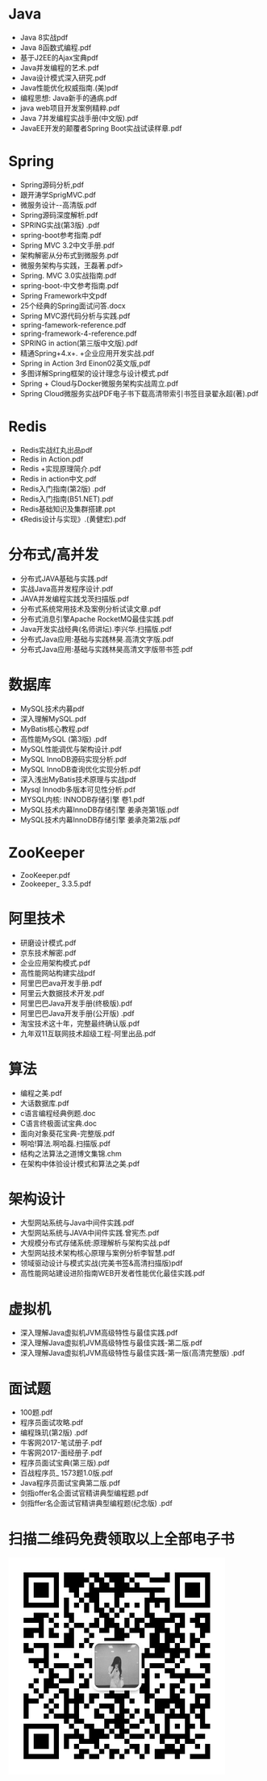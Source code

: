 # Java
* Java 8实战pdf
* Java 8函数式编程.pdf
* 基于J2EE的Ajax宝典pdf
* Java并发编程的艺术.pdf
* Java设计模式深入研究.pdf
* Java性能优化权威指南.(美)pdf
* 编程思想: Java新手的通病.pdf
* java web项目开发案例精粹.pdf
* Java 7并发编程实战手册(中文版).pdf
* JavaEE开发的颠覆者Spring Boot实战试读样章.pdf
# Spring
* Spring源码分析,pdf
* 跟开涛学SprigMVC.pdf
* 微服务设计--高清版.pdf
* Spring源码深度解析.pdf
* SPRING实战(第3版) .pdf
* spring-boot参考指南.pdf
* Spring MVC 3.2中文手册.pdf
* 架构解密从分布式到微服务.pdf
* 微服务架构与实践，王磊著.pdf>
* Spring. MVC 3.0实战指南.pdf
* spring-boot-中文参考指南.pdf
* Spring Framework中文pdf<br>
* 25个经典的Spring面试问答.docx
* Spring MVC源代码分析与实践.pdf
* spring-famework-reference.pdf
* spring-framework-4-reference.pdf
* SPRING in action(第三版中文版).pdf
* 精通Spring+4.x+. +企业应用开发实战.pdf
* Spring in Action 3rd Einon02英文版,pdf
* 多图详解Spring框架的设计理念与设计模式.pdf
* Spring + Cloud与Docker微服务架构实战周立.pdf
* Spring Cloud微服务实战PDF电子书下载高清带索引书签目录翟永超(著).pdf
# Redis
* Redis实战红丸出品pdf
* Redis in Action.pdf
* Redis +实现原理简介.pdf
* Redis in action中文.pdf
* Redis入门指南(第2版) .pdf
* Redis入门指南(B51.NET).pdf
* Redis基础知识及集群搭建.ppt
* 《Redis设计与实现》.(黄健宏).pdf
# 分布式/高并发
* 分布式JAVA基础与实践.pdf
* 实战Java高并发程序设计.pdf
* JAVA并发编程实践戈茨扫描版.pdf
* 分布式系统常用技术及案例分析试读文章.pdf
* 分布式消息引擎Apache RocketMQ最佳实践.pdf
* Java开发实战经典(名师讲坛).李兴华.扫描版.pdf
* 分布式Java应用:基础与实践林昊.高清文字版.pdf
* 分布式Java应用:基础与实践林昊高清文字版带书签.pdf
# 数据库
* MySQL技术内募pdf
* 深入理解MySQL.pdf
* MyBatis核心教程.pdf
* 高性能MySQL (第3版) .pdf
* MySQL性能调优与架构设计.pdf
* MySQL InnoDB源码实现分析.pdf
* MySQL InnoDB查询优化实现分析.pdf
* 深入浅出MyBatis技术原理与实战pdf
* Mysql Innodb多版本可见性分析.pdf
* MYSQL内核: INNODB存储引擎 卷1.pdf
* MySQL技术内幕InnoDB存储引擎 姜承尧第1版.pdf
* MySQL技术内幕InnoDB存储引擎 姜承尧第2版.pdf
# ZooKeeper
* ZooKeeper.pdf
* Zookeeper_ 3.3.5.pdf
# 阿里技术
* 研磨设计模式.pdf
* 京东技术解密.pdf
* 企业应用架构模式.pdf
* 高性能网站构建实战pdf
* 阿里巴巴ava开发手册.pdf
* 阿里云大数据技术开发.pdf
* 阿里巴巴Java开发手册(终极版).pdf
* 阿里巴巴Java开发手册(公开版) .pdf
* 淘宝技术这十年，完整最终确认版.pdf
* 九年双11互联网技术超级工程-阿里出品.pdf
# 算法
* 编程之美.pdf
* 大话数据库.pdf
* c语言编程经典例题.doc
* C语言终极面试宝典.doc
* 面向对象葵花宝典-完整版.pdf
* 啊哈!算法.啊哈磊.扫描版.pdf
* 结构之法算法之道博文集锦.chm
* 在架构中体验设计模式和算法之美.pdf
# 架构设计
* 大型网站系统与Java中间件实践.pdf
* 大型网站系统与JAVA中间件实践.曾宪杰.pdf
* 大规模分布式存储系统:原理解析与架构实战.pdf
* 大型网站技术架构核心原理与案例分析李智慧.pdf
* 领域驱动设计与模式实战(完美书签&高清扫描版)pdf
* 高性能网站建设进阶指南WEB开发者性能优化最佳实践.pdf
# 虚拟机
* 深入理解Java虚拟机JVM高级特性与最佳实践.pdf
* 深入理解Java虚拟机JVM高级特性与最佳实践-第二版.pdf
* 深入理解Java虚拟机JVM高级特性与最佳实践-第一版(高清完整版) .pdf
# 面试题
* 100题.pdf
* 程序员面试攻略.pdf
* 编程珠玑(第2版) .pdf
* 牛客网2017-笔试册子.pdf
* 牛客网2017-面经册子.pdf
* 程序员面试宝典(第三版).pdf
* 百战程序员_ 1573题1.0版.pdf
* Java程序员面试宝典第二版.pdf
* 剑指offer名企面试官精讲典型编程题.pdf
* 剑指ffer名企面试官精讲典型编程题(纪念版) .pdf

# 扫描二维码免费领取以上全部电子书
![image](https://raw.githubusercontent.com/lihongouba/Java-/master/20200605140516.jpg)

